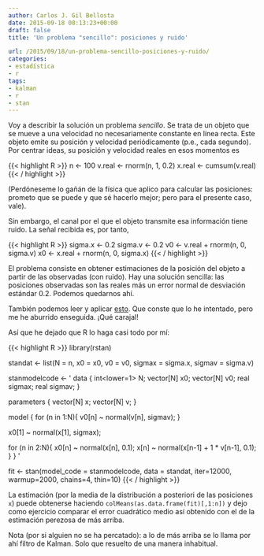 ```yaml
---
author: Carlos J. Gil Bellosta
date: 2015-09-18 08:13:23+00:00
draft: false
title: 'Un problema "sencillo": posiciones y ruido'

url: /2015/09/18/un-problema-sencillo-posiciones-y-ruido/
categories:
- estadística
- r
tags:
- kalman
- r
- stan
---
```


Voy a describir la solución un problema _sencillo_. Se trata de un objeto que se mueve a una velocidad no necesariamente constante en línea recta. Este objeto emite su posición y velocidad periódicamente (p.e., cada segundo). Por centrar ideas, su posición y velocidad reales en esos momentos es

{{< highlight R >}}
n <- 100
v.real <- rnorm(n, 1, 0.2)
x.real <- cumsum(v.real)
{{< / highlight >}}

(Perdóneseme lo gañán de la física que aplico para calcular las posiciones: prometo que se puede y que sé hacerlo mejor; pero para el presente caso, vale).

Sin embargo, el canal por el que el objeto transmite esa información tiene ruido. La señal recibida es, por tanto,

{{< highlight R >}}
sigma.x <- 0.2
sigma.v <- 0.2
v0 <- v.real + rnorm(n, 0, sigma.v)
x0 <- x.real + rnorm(n, 0, sigma.x)
{{< / highlight >}}

El problema consiste en obtener estimaciones de la posición del objeto a partir de las observadas (con ruido). Hay una solución sencilla: las posiciones observadas son las reales más un error normal de desviación estándar 0.2. Podemos quedarnos ahí.

También podemos leer y aplicar [esto](https://en.wikipedia.org/wiki/Kalman_filter). Que conste que lo he intentado, pero me he aburrido enseguida. ¡Qué carajal!

Así que he dejado que R lo haga casi todo por mí:

{{< highlight R >}}
library(rstan)

standat <- list(N = n, x0 = x0, v0 = v0,
                sigmax = sigma.x,
                sigmav = sigma.v)

stanmodelcode <- '
data {
  int<lower=1> N;
  vector[N] x0;
  vector[N] v0;
  real sigmax;
  real sigmav;
}

parameters {
  vector[N] x;
  vector[N] v;
}

model {
  for (n in 1:N){
    v0[n] ~ normal(v[n], sigmav);
  }

  x0[1] ~ normal(x[1], sigmax);

  for (n in 2:N){
    x0[n] ~ normal(x[n], 0.1);
    x[n]  ~ normal(x[n-1] + 1 * v[n-1], 0.1);
  }
}
'

fit <- stan(model_code = stanmodelcode,
            data = standat,
            iter=12000, warmup=2000,
            chains=4, thin=10)
{{< / highlight >}}


La estimación (por la media de la distribución a posteriori de las posiciones `x`) puede obtenerse haciendo `colMeans(as.data.frame(fit)[,1:n])` y dejo como ejercicio comparar el error cuadrático medio así obtenido con el de la estimación perezosa de más arriba.

Nota (por si alguien no se ha percatado): a lo de más arriba se lo llama por ahí filtro de Kalman. Solo que resuelto de una manera inhabitual.